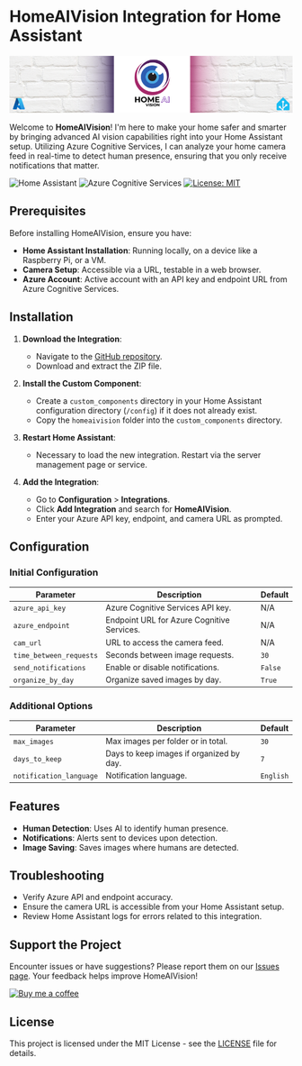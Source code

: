 # HomeAIVision Integration for Home Assistant

![HomeAIVision Banner](images/main.png)

Welcome to **HomeAIVision**! I'm here to make your home safer and smarter by bringing advanced AI vision capabilities right into your Home Assistant setup. Utilizing Azure Cognitive Services, I can analyze your home camera feed in real-time to detect human presence, ensuring that you only receive notifications that matter.

![Home Assistant](https://img.shields.io/badge/Home_Assistant-Custom_Component-blue.svg?style=for-the-badge&logo=homeassistant)
![Azure Cognitive Services](https://img.shields.io/badge/Azure_Cognitive_Services-Enabled-lightgrey.svg?style=for-the-badge&logo=microsoftazure)
[![License: MIT](https://img.shields.io/badge/License-MIT-yellow.svg?style=for-the-badge)](https://opensource.org/licenses/MIT)

## Prerequisites

Before installing HomeAIVision, ensure you have:

- **Home Assistant Installation**: Running locally, on a device like a Raspberry Pi, or a VM.
- **Camera Setup**: Accessible via a URL, testable in a web browser.
- **Azure Account**: Active account with an API key and endpoint URL from Azure Cognitive Services.

## Installation

1. **Download the Integration**:
   - Navigate to the [GitHub repository](https://github.com/m-walas/HomeAIVision).
   - Download and extract the ZIP file.

2. **Install the Custom Component**:
   - Create a `custom_components` directory in your Home Assistant configuration directory (`/config`) if it does not already exist.
   - Copy the `homeaivision` folder into the `custom_components` directory.

3. **Restart Home Assistant**:
   - Necessary to load the new integration. Restart via the server management page or service.

4. **Add the Integration**:
   - Go to **Configuration** > **Integrations**.
   - Click **Add Integration** and search for **HomeAIVision**.
   - Enter your Azure API key, endpoint, and camera URL as prompted.

## Configuration

### Initial Configuration
| Parameter | Description | Default |
|-----------|-------------|---------|
| `azure_api_key` | Azure Cognitive Services API key. | N/A |
| `azure_endpoint` | Endpoint URL for Azure Cognitive Services. | N/A |
| `cam_url` | URL to access the camera feed. | N/A |
| `time_between_requests` | Seconds between image requests. | `30` |
| `send_notifications` | Enable or disable notifications. | `False` |
| `organize_by_day` | Organize saved images by day. | `True` |

### Additional Options
| Parameter | Description | Default |
|-----------|-------------|---------|
| `max_images` | Max images per folder or in total. | `30` |
| `days_to_keep` | Days to keep images if organized by day. | `7` |
| `notification_language` | Notification language. | `English` |

## Features

- **Human Detection**: Uses AI to identify human presence.
- **Notifications**: Alerts sent to devices upon detection.
- **Image Saving**: Saves images where humans are detected.

## Troubleshooting

- Verify Azure API and endpoint accuracy.
- Ensure the camera URL is accessible from your Home Assistant setup.
- Review Home Assistant logs for errors related to this integration.

## Support the Project

Encounter issues or have suggestions? Please report them on our [Issues page](https://github.com/m-walas/HomeAIVision/issues). Your feedback helps improve HomeAIVision!

[![Buy me a coffee](https://img.shields.io/badge/Buy_me_a_coffee-Donate-orange.svg?style=for-the-badge&logo=buymeacoffee)](https://buymeacoffee.com/mwalas)

## License

This project is licensed under the MIT License - see the [LICENSE](LICENSE) file for details.